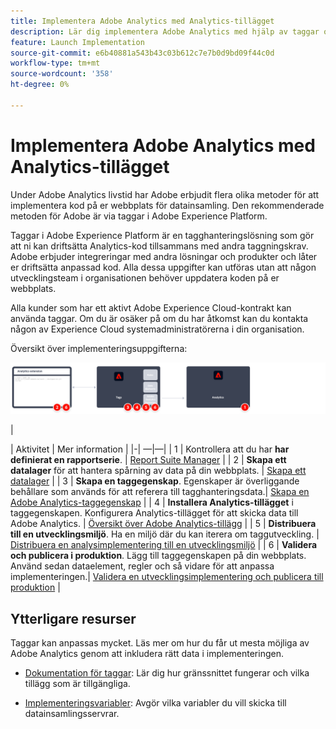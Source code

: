 ```yaml
---
title: Implementera Adobe Analytics med Analytics-tillägget
description: Lär dig implementera Adobe Analytics med hjälp av taggar och Analytics-tillägg
feature: Launch Implementation
source-git-commit: e6b40881a543b43c03b612c7e7b0d9bd09f44c0d
workflow-type: tm+mt
source-wordcount: '358'
ht-degree: 0%

---
```


# Implementera Adobe Analytics med Analytics-tillägget

Under Adobe Analytics livstid har Adobe erbjudit flera olika metoder för att implementera kod på er webbplats för datainsamling. Den rekommenderade metoden för Adobe är via taggar i Adobe Experience Platform.

Taggar i Adobe Experience Platform är en tagghanteringslösning som gör att ni kan driftsätta Analytics-kod tillsammans med andra taggningskrav. Adobe erbjuder integreringar med andra lösningar och produkter och låter er driftsätta anpassad kod. Alla dessa uppgifter kan utföras utan att någon utvecklingsteam i organisationen behöver uppdatera koden på er webbplats.

Alla kunder som har ett aktivt Adobe Experience Cloud-kontrakt kan använda taggar. Om du är osäker på om du har åtkomst kan du kontakta någon av Experience Cloud systemadministratörerna i din organisation.

Översikt över implementeringsuppgifterna:

![Adobe Analytics med hjälp av arbetsflödet för Analytics-tillägget](../assets/analytics-extension-annotated.png)

|<div style="width:20px"></div>| Aktivitet | Mer information | |-| —|—| | 1 | Kontrollera att du har **har definierat en rapportserie**. | [Report Suite Manager](../../admin/admin/c-manage-report-suites/report-suites-admin.md) | | 2 | **Skapa ett datalager** för att hantera spårning av data på din webbplats. | [Skapa ett datalager](../prepare/data-layer.md) | | 3 | **Skapa en taggegenskap**. Egenskaper är överliggande behållare som används för att referera till tagghanteringsdata.| [Skapa en Adobe Analytics-taggegenskap](../launch/create-analytics-property.md) | | 4 | **Installera Analytics-tillägget** i taggegenskapen. Konfigurera Analytics-tillägget för att skicka data till Adobe Analytics. | [Översikt över Adobe Analytics-tillägg](https://experienceleague.adobe.com/docs/experience-platform/tags/extensions/client/analytics/overview.html?lang=en) | | 5 | **Distribuera till en utvecklingsmiljö**. Ha en miljö där du kan iterera om taggutveckling. | [Distribuera en analysimplementering till en utvecklingsmiljö](./deploy-dev.md) | | 6 | **Validera och publicera i produktion**. Lägg till taggegenskapen på din webbplats. Använd sedan dataelement, regler och så vidare för att anpassa implementeringen.| [Validera en utvecklingsimplementering och publicera till produktion](./validate-publish-prod.md) |

## Ytterligare resurser

Taggar kan anpassas mycket. Läs mer om hur du får ut mesta möjliga av Adobe Analytics genom att inkludera rätt data i implementeringen.

- [Dokumentation för taggar](https://experienceleague.adobe.com/docs/experience-platform/tags/home.html#): Lär dig hur gränssnittet fungerar och vilka tillägg som är tillgängliga.

- [Implementeringsvariabler](../vars/overview.md): Avgör vilka variabler du vill skicka till datainsamlingsservrar.
